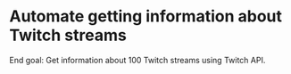 # Automate getting information about Twitch streams
 End goal: Get information about 100 Twitch streams using Twitch API.
